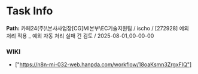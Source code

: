 # Task Info

**Path:** 카페24(주)\본사사업장\[CG]MI본부\EC기술지원팀 / ischo / [272928] 예외 처리 적용 _ 예외 자동 처리 실패 건 검토 / 2025-08-01_00-00-00

### WIKI
- ["https://n8n-mi-032-web.hanpda.com/workflow/18oaKsmn3ZrgxFIQ"]

